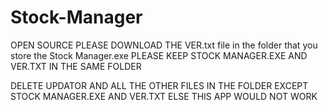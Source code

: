 # Stock-Manager
OPEN SOURCE
PLEASE DOWNLOAD THE VER.txt file in the folder that you store the Stock Manager.exe
PLEASE KEEP STOCK MANAGER.EXE AND VER.TXT IN THE SAME FOLDER

DELETE UPDATOR AND ALL THE OTHER FILES IN THE FOLDER EXCEPT  STOCK MANAGER.EXE AND VER.TXT ELSE THIS APP WOULD NOT WORK
